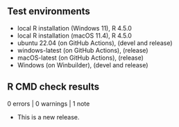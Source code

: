 ## Test environments

* local R installation (Windows 11), R 4.5.0
* local R installation (macOS 11.4), R 4.5.0
* ubuntu 22.04 (on GitHub Actions), (devel and release)
* windows-latest (on GitHub Actions), (release)
* macOS-latest (on GitHub Actions), (release)
* Windows (on Winbuilder), (devel and release)

## R CMD check results

0 errors | 0 warnings | 1 note

* This is a new release.

